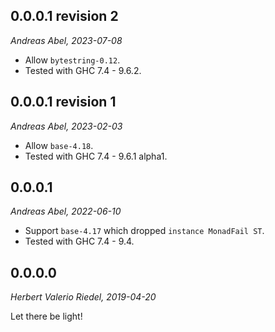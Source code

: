 
0.0.0.1 revision 2
------------------

_Andreas Abel, 2023-07-08_

- Allow `bytestring-0.12`.
- Tested with GHC 7.4 - 9.6.2.


0.0.0.1 revision 1
------------------

_Andreas Abel, 2023-02-03_

- Allow `base-4.18`.
- Tested with GHC 7.4 - 9.6.1 alpha1.


0.0.0.1
-------

_Andreas Abel, 2022-06-10_

- Support `base-4.17` which dropped `instance MonadFail ST`.
- Tested with GHC 7.4 - 9.4.


0.0.0.0
-------

_Herbert Valerio Riedel, 2019-04-20_

Let there be light!
